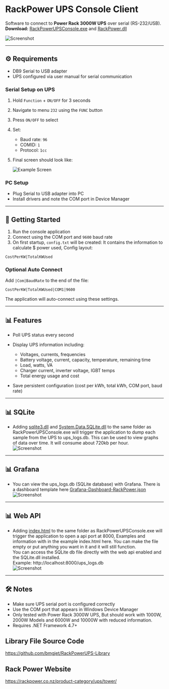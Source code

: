 # RackPower UPS Console Client

Software to connect to **Power Rack 3000W UPS** over serial (RS-232/USB).<br>
**Download:** [RackPowerUPSConsole.exe](https://raw.githubusercontent.com/bmgjet/RackPowerUPS-ConsoleClient/refs/heads/main/RackPowerUPSConsole.exe) and [RackPower.dll](https://raw.githubusercontent.com/bmgjet/RackPowerUPS-ConsoleClient/refs/heads/main/RackPower.dll)


![Screenshot](https://github.com/bmgjet/RackPowerUPS-ConsoleClient/blob/main/PowerRackConsole-Screenshot.png?raw=true)

---

## ⚙️ Requirements

* DB9 Serial to USB adapter
* UPS configured via user manual for serial communication

### Serial Setup on UPS

1. Hold `Function` + `ON/OFF` for 3 seconds
2. Navigate to menu `232` using the `FUNC` button
3. Press `ON/OFF` to select
4. Set:

   * Baud rate: `96`
   * COMID: `1`
   * Protocol: `1cc`
5. Final screen should look like:

   ![Example Screen](https://github.com/bmgjet/RackPowerUPS-ConsoleClient/blob/main/ExampleScreen.png?raw=true)

### PC Setup

* Plug Serial to USB adapter into PC
* Install drivers and note the COM port in Device Manager

---

## 🚀 Getting Started

1. Run the console application
2. Connect using the COM port and `9600` baud rate
3. On first startup, `config.txt` will be created: It contains the information to calculate $ power used, Config layout:

```
CostPerKW|TotalKWUsed
```

### Optional Auto Connect

Add `|Com|BaudRate` to the end of the file:

```
CostPerKW|TotalKWUsed|COM1|9600
```

The application will auto-connect using these settings.

---

## 📊 Features

* Poll UPS status every second
* Display UPS information including:

  * Voltages, currents, frequencies
  * Battery voltage, current, capacity, temperature, remaining time
  * Load, watts, VA
  * Charger current, inverter voltage, IGBT temps
  * Total energy usage and cost
* Save persistent configuration (cost per kWh, total kWh, COM port, baud rate)

---

## 📊 SQLite

* Adding [sqlite3.dll](https://raw.githubusercontent.com/bmgjet/RackPowerUPS-ConsoleClient/refs/heads/main/sqlite3.dll) and [System.Data.SQLite.dll](https://raw.githubusercontent.com/bmgjet/RackPowerUPS-ConsoleClient/refs/heads/main/System.Data.SQLite.dll) to the same folder as RackPowerUPSConsole.exe will trigger the application to dump each sample from the UPS to ups_logs.db. This can be used to view graphs of data over time. It will consume about 720kb per hour.<br>
![Screenshot](https://github.com/bmgjet/RackPowerUPS-ConsoleClient/blob/main/SQLiteGraph.png?raw=true)

---

## 📊 Grafana

* You can view the ups_logs.db (SQLite database) with Grafana. There is a dashboard template here [Grafana-Dashboard-RackPower.json](https://raw.githubusercontent.com/bmgjet/RackPowerUPS-ConsoleClient/refs/heads/main/Grafana-Dashboard-RackPower.json)<br>
![Screenshot](https://github.com/bmgjet/RackPowerUPS-ConsoleClient/blob/main/Grafana12-screenshot.png?raw=true)

---

## 📊 Web API

* Adding [index.html](https://raw.githubusercontent.com/bmgjet/RackPowerUPS-ConsoleClient/refs/heads/main/index.html) to the same folder as RackPowerUPSConsole.exe will trigger the application to open a api port at 8000, Examples and information with in the example index.html here. You can make the file empty or put anything you want in it and it will still function.<br>You can access the SQLite db file directly with the web api enabled and the SQLite.dll installed. <br>Example: http://localhost:8000/ups_logs.db
<br>![Screenshot](https://github.com/bmgjet/RackPowerUPS-ConsoleClient/blob/main/webapi-screenshot.png?raw=true)
---

## 🛠️ Notes

* Make sure UPS serial port is configured correctly
* Use the COM port that appears in Windows Device Manager
* Only tested with Power Rack 3000W UPS, But should work with 1000W, 2000W Models and 6000W and 10000W with reduced information.
* Requires .NET Framework 4.7+

## Library File Source Code
https://github.com/bmgjet/RackPowerUPS-Library

## Rack Power Website
https://rackpower.co.nz/product-category/ups/tower/

